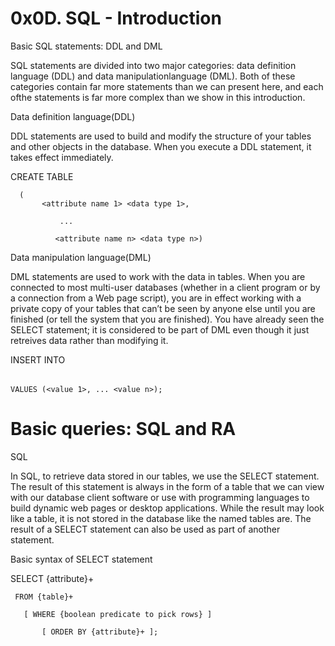 # 0x0D. SQL - Introduction

Basic SQL statements: DDL and DML

SQL statements are divided into two major categories: data definition language (DDL) and data manipulationlanguage (DML). Both of these categories contain far more statements than we can present here, and each ofthe statements is far more complex than we show in this introduction.

Data definition language(DDL)

DDL statements are used to build and modify the structure of your tables and other objects in the database. When you execute a DDL statement, it takes effect immediately.


   CREATE TABLE <table name>

      ( 
           <attribute name 1> <data type 1>,
	
               ...
	  
              <attribute name n> <data type n>)


Data manipulation language(DML)

DML statements are used to work with the data in tables. When you are connected to most multi-user databases (whether in a client program or by a connection from a Web page script), you are in effect working with a private copy of your tables that can’t be seen by anyone else until you are finished (or tell the system that you are finished). You have already seen the SELECT statement; it is considered to be part of DML even though it just retreives data rather than modifying it.


  INSERT INTO <table name>

    VALUES (<value 1>, ... <value n>);

Basic queries: SQL and RA
=

SQL

In SQL, to retrieve data stored in our tables, we use the SELECT statement. The result of this statement is always in the form of a table that we can view with our database client software or use with programming languages to build dynamic web pages or desktop applications. While the result may look like a table, it is not stored in the database like the named tables are. The result of a SELECT statement can also be used as part of another statement.

Basic syntax of SELECT statement


  SELECT {attribute}+

     FROM {table}+

       [ WHERE {boolean predicate to pick rows} ]
  
           [ ORDER BY {attribute}+ ];


